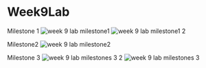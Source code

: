 # Week9Lab

Milestone 1
![week 9 lab milestone1](https://user-images.githubusercontent.com/37880152/41389719-36d04d10-6f47-11e8-8318-f3fce98b983c.png)
![week 9 lab milestone1 2](https://user-images.githubusercontent.com/37880152/41389716-3559d50a-6f47-11e8-9980-16cf8a3f8264.png)

Milestone2
![week 9 lab milestone2](https://user-images.githubusercontent.com/37880152/41389715-3535bdfa-6f47-11e8-8572-c452ea83f0de.png)

Milestone 3
![week 9 lab milestones 3 2](https://user-images.githubusercontent.com/37880152/41389717-357734a6-6f47-11e8-8674-27bda29fe084.png)
![week 9 lab milestones 3](https://user-images.githubusercontent.com/37880152/41389718-359425a2-6f47-11e8-88e6-a890064667db.png)


